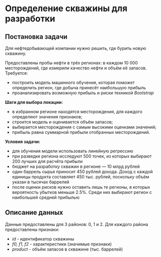 # Определение скважины для разработки

## Постановка задачи

Для нефтедобывающей компании нужно решить, где бурить новую скважину.

Предоставлены пробы нефти в трёх регионах: в каждом 10 000 месторождений, где измерили качество нефти и объём её запасов. Требуется:
* построить модель машинного обучения, которая поможет определить регион, где добыча принесёт наибольшую прибыль
* проанализировать возможную прибыль и риски техникой *Bootstrap*

**Шаги для выбора локации:**
- в избранном регионе находятся месторождения, для каждого определяют значения признаков;
- строится модель и оценивается объём запасов;
- выбирается месторождения с самым высокими оценками значений;
- прибыль равна суммарной прибыли отобранных месторождений.

**Условия задачи:**
* для обучения модели использовать линейную регрессию
* при разведке региона исследуют 500 точек, из которых выбирают 200 лучших для расчёта прибыли
* бюджет на разработку скважин в регионе — 10 млрд рублей
* один баррель сырья приносит 450 рублей дохода. Доход с каждой единицы продукта составляет 450 тыс. рублей, поскольку объём указан в тысячах баррелей
* после оценки рисков нужно оставить лишь те регионы, в которых вероятность убытков меньше 2.5%. Среди них выбирают регион с наибольшей средней прибылью


## Описание данных

Данные предоставлены для 3 районов: 0, 1 и 2. Для каждого района предоставлены признаки:

* _id_ - идентификатор скважины
* _f0, f1, f2_ - характеристики (значимые признаки) 
* _product_ - объём запасов в скважине (тыс. баррелей)
